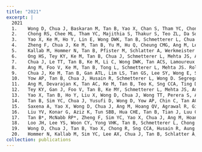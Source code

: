 ```yaml
---
title: "2021"
excerpt: |
  2021
  1.	Wong D, Chua J, Baskaran M, Tan B, Yao X, Chan S, Tham YC, Chong R, Aung T, Lamoureux EL, Vithana EN, Cheng CY, Schmetterer L. Factors affecting the diagnostic performance of circumpapillary retinal nerve fibre layer measurement in glaucoma. Br J Ophthalmol. 2021 Mar;105(3):397-402. 
  2.	Chong RS, Chee ML, Tham YC, Majithia S, Thakur S, Teo ZL, Da Soh Z, Chua J, Tan B, Wong DWK, Schmetterer L, Sabanayagam C, Cheng CY. Association of Antihypertensive Medication with Retinal Nerve Fiber Layer and Ganglion Cell- Inner Plexiform Layer Thickness. Ophthalmology. 2021 Mar;128(3):393-400. 
  3.	Yao X, Ke M, Ho Y, Lin E, Wong DWK, Tan B, Schmetterer L, Chua J. Comparison of retinal vessel diameter measurements from swept-source OCT angiography and adaptive optics ophthalmoscope. Br J Ophthalmol. 2021 Mar;105(3):426-431. 
  4.	Zheng F, Chua J, Ke M, Tan B, Yu M, Hu Q, Cheung CMG, Ang M, Lee SY, Wong TY; SNEC Retina Group, Schmetterer L, Wong CW, Hoang QV. Quantitative OCT angiography of the retinal microvasculature and choriocapillaris in highly myopic eyes with myopic macular degeneration. Br J Ophthalmol. 2021 Jan 4:bjophthalmol-2020-317632. 
  5.	Kallab M, Hommer N, Tan B, Pfister M, Schlatter A, Werkmeister RM, Chua J, Schmidl D, Schmetterer L, Garhöfer G. Plexus-specific effect of flicker-light stimulation on the retinal microvasculature assessed with optical coherence tomography angiography. Am J Physiol Heart Circ Physiol. 2021 Jan 1;320(1):H23-H28. 
  6.	Ong HS, Tey KY, Ke M, Tan B, Chua J, Schmetterer L, Mehta JS, Ang M. A pilot study investigating anterior segment optical coherence tomography angiography as a non-invasive tool in evaluating corneal vascularisation. Sci Rep. 2021 Jan 13;11(1):1212. 
  7.	Chua J, Le TT, Tan B, Ke M, Li C, Wong DWK, Tan ACS, Lamoureux E, Wong TY, Chin CWL, Schmetterer L. Choriocapillaris microvasculature dysfunction in systemic hypertension. Sci Rep. 2021 Feb 25;11(1):4603. 
  8.	Ang M, Foo V, Ke M, Tan B, Tong L, Schmetterer L, Mehta JS. Role of anterior segment optical coherence tomography angiography in assessing limbal vasculature in acute chemical injury of the eye. Br J Ophthalmol. 2021 Mar 30:bjophthalmol-2021-318847. 
  9.	Chua J, Ke M, Tan B, Gan ATL, Lim LS, Tan GS, Lee SY, Wong E, Schmetterer L, Cheung N. Association of macular and choroidal perfusion with long-term visual outcomes after macula-off rhegmatogenous retinal detachment. Br J Ophthalmol. 2021 Apr 7:bjophthalmol-2021-318907. 
  10.	Yow AP, Tan B, Chua J, Husain R, Schmetterer L, Wong D. Segregation of neuronal-vascular components in a retinal nerve fiber layer for thickness measurement using OCT and OCT angiography. Biomed Opt Express. 2021 May 7;12(6):3228-3240. 
  11.	Ang M, Devarajan K, Tan AC, Ke M, Tan B, Teo K, Sng CCA, Ting DS, Schmetterer L. Anterior segment optical coherence tomography angiography for iris vasculature in pigmented eyes. Br J Ophthalmol. 2021 Jul;105(7):929-934. 
  12.	Tey KY, Gan J, Foo V, Tan B, Ke MY, Schmetterer L, Mehta JS, Ang M. Role of anterior segment optical coherence tomography angiography in the assessment of acute chemical ocular injury: a pilot animal model study. Sci Rep. 2021 Aug 17;11(1):16625. 
  13.	Yao X, Tan B, Ho Y, Liu X, Wong D, Chua J, Wong TT, Perera S, Ang M, Werkmeister RM, Schmetterer L. Full circumferential morphological analysis of Schlemm's canal in human eyes using megahertz swept source OCT. Biomed Opt Express. 2021 Jun 7;12(7):3865-3877. 
  14.	Tan B, Sim YC, Chua J, Yusufi D, Wong D, Yow AP, Chin C, Tan ACS, Sng CCA, Agrawal R, Gopal L, Sim R, Tan G, Lamoureux E, Schmetterer L. Developing a normative database for retinal perfusion using optical coherence tomography angiography. Biomed Opt Express. 2021 Jun 14;12(7):4032-4045. 
  15.	Saxena A, Yao X, Wong D, Chua J, Ang M, Hoang QV, Agrawal R, Girard M, Cheung G, Schmetterer L, Tan B. Framework for quantitative three-dimensional choroidal vasculature analysis using optical coherence tomography. Biomed Opt Express. 2021 Jul 19;12(8):4982-4996. 
  16.	Liu YV, Konar G, Aziz K, Tun SBB, Hua CHE, Tan B, Tian J, Luu CD, Barathi VA, Singh MS. Localized Structural and Functional Deficits in a Nonhuman Primate Model of Outer Retinal Atrophy. Invest Ophthalmol Vis Sci. 2021 Oct 4;62(13):8. 
  17.	Tan B*, McNabb RP*, Zheng F, Sim YC, Yao X, Chua J, Ang M, Hoang QV, Kuo AN, Schmetterer L. Ultrawide field, distortion-corrected ocular shape estimation with MHz optical coherence tomography (OCT). Biomed Opt Express. 2021 Aug 23;12(9):5770-5781. 
  18.	Loo JH, Lee YS, Woon CY, Yong VHK, Tan B, Schmetterer L, Chong RS. Loss of Caveolin-1 Impairs Light Flicker-Induced Neurovascular Coupling at the Optic Nerve Head. Front Neurosci. 2021 Nov 8;15:764898. 
  19.	Wong D, Chua J, Tan B, Yao X, Chong R, Sng CCA, Husain R, Aung T, Garway- Heath D, Schmetterer L. Combining OCT and OCTA for Focal Structure-Function Modeling in Early Primary Open-Angle Glaucoma. Invest Ophthalmol Vis Sci. 2021 Dec 1;62(15):8. 
  20.	Hommer N, Kallab M, Sim YC, Lee AX, Chua J, Tan B, Schlatter A, Werkmeister RM, Schmidl D, Schmetterer L, Garhöfer G. Effect of hyperoxia and hypoxia on retinal vascular parameters assessed with optical coherence tomography angiography. Acta Ophthalmol. 2021 Dec 8. 
collection: publications
---
```

